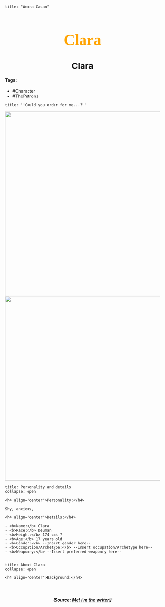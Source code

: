 ```markdown

title: "Anora Casan"

```

<h1 align="center" style="color: #ffa500; font-family:pso2_font; font-size:50px;">Clara</h1>
<h1 align="center">Clara</h1>

#### Tags:

- #Character
- #ThePatrons 

```ad-quote
title: ''Could you order for me...?'' 
```

<p align="center">
	<img width="600" src=""> 
	<img width="600" src=""> 
</p>




```ad-summary
title: Personality and details
collapse: open

<h4 align="center">Personality:</h4>

Shy, anxious, 

<h4 align="center">Details:</h4>

- <b>Name:</b> Clara
- <b>Race:</b> Deuman
- <b>Height:</b> 174 cms ?
- <b>Age:</b> 17 years old
- <b>Gender:</b> --Insert gender here--
- <b>Occupation/Archetype:</b> --Insert occupation/Archetype here--
- <b>Weaponry:</b> --Insert preferred weaponry here--


```

```ad-summary
title: About Clara
collapse: open

<h4 align="center">Background:</h4>




```



***<p align="center">(Source: <a href="">Me! I'm the writer!</a>)</p>***